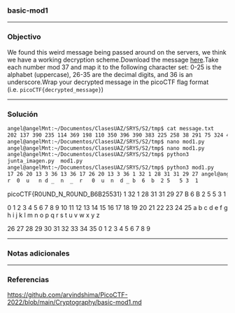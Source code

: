 
### basic-mod1

---
### Objectivo

We found this weird message being passed around on the servers, we think we have a working decryption scheme.Download the message [here](https://artifacts.picoctf.net/c/394/message.txt).Take each number mod 37 and map it to the following character set: 0-25 is the alphabet (uppercase), 26-35 are the decimal digits, and 36 is an underscore.Wrap your decrypted message in the picoCTF flag format (i.e. `picoCTF{decrypted_message}`)

---
### Solución
``` sh
angel@angelMnt:~/Documentos/ClasesUAZ/SRYS/S2/tmp$ cat message.txt 
202 137 390 235 114 369 198 110 350 396 390 383 225 258 38 291 75 324 401 142 288 397 angel@angelMnt:~/Documentos/ClasesUAZ/SRYS/S2/tmp$ ^C
angel@angelMnt:~/Documentos/ClasesUAZ/SRYS/S2/tmp$ nano mod1.py
angel@angelMnt:~/Documentos/ClasesUAZ/SRYS/S2/tmp$ nano mod1.py
angel@angelMnt:~/Documentos/ClasesUAZ/SRYS/S2/tmp$ python3 
junta_imagen.py  mod1.py          
angel@angelMnt:~/Documentos/ClasesUAZ/SRYS/S2/tmp$ python3 mod1.py 
17 26 20 13 3 36 13 36 17 26 20 13 3 36 1 32 1 28 31 31 29 27 angel@angelMnt:~/Documentos/ClasesUAZ/SRYS/S2/tmp$ 
r  0  u   n d _  n  _  r   0  u  n  d _ b  6  b  2 5   5 3  1

```
picoCTF{R0UND_N_R0UND_B6B25531}
1 32 1 28 31 31 29 27 
B 6   B  2   5  5   3    1



0 1 2 3 4 5 6 7 8 9 10 11 12 13 14 15 16 17 18 19 20 21 22 23 24 25 
a b c d  e f g h i  j    k   l    m  n   o  p   q   r   s   t   u   v    w   x   y   z

26 27 28 29 30 31 32 33 34 35 
0    1    2   3   4    5  6    7   8    9

---
### Notas adicionales


---
### Referencias

https://github.com/arvindshima/PicoCTF-2022/blob/main/Cryptography/basic-mod1.md

